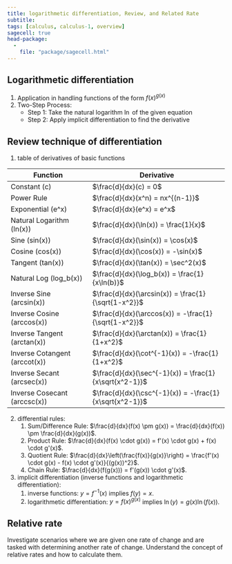 ```yaml
---
title: logarithmetic differentiation, Review, and Related Rate
subtitle: 
tags: [calculus, calculus-1, overview]
sagecell: true
head-package:
  -
    file: "package/sagecell.html"
---
```


## Logarithmetic differentiation

1. Application in handling functions of the form $f(x)^{g(x)}$
2. Two-Step Process:
    * Step 1: Take the natural logarithm $\ln$ of the given equation
    * Step 2: Apply implicit differentiation to find the derivative

## Review technique of differentiation

1. table of derivatives of basic functions

| Function           | Derivative               |
|--------------------|--------------------------|
| Constant (c)       | $\frac{d}{dx}(c) = 0$    |
| Power Rule         | $\frac{d}{dx}(x^n) = nx^{(n-1)}$ |
| Exponential (e^x)  | $\frac{d}{dx}(e^x) = e^x$ |
| Natural Logarithm (ln(x)) | $\frac{d}{dx}(\ln(x)) = \frac{1}{x}$ |
| Sine (sin(x))      | $\frac{d}{dx}(\sin(x)) = \cos(x)$ |
| Cosine (cos(x))    | $\frac{d}{dx}(\cos(x)) = -\sin(x)$ |
| Tangent (tan(x))   | $\frac{d}{dx}(\tan(x)) = \sec^2(x)$ |
| Natural Log (log_b(x)) | $\frac{d}{dx}(\log_b(x)) = \frac{1}{x\ln(b)}$ |
| Inverse Sine (arcsin(x))     | $\frac{d}{dx}(\arcsin(x)) = \frac{1}{\sqrt{1-x^2}}$ |
| Inverse Cosine (arccos(x))   | $\frac{d}{dx}(\arccos(x)) = -\frac{1}{\sqrt{1-x^2}}$ |
| Inverse Tangent (arctan(x))   | $\frac{d}{dx}(\arctan(x)) = \frac{1}{1+x^2}$ |
| Inverse Cotangent (arccot(x)) | $\frac{d}{dx}(\cot^{-1}(x)) = -\frac{1}{1+x^2}$ |
| Inverse Secant (arcsec(x))     | $\frac{d}{dx}(\sec^{-1}(x)) = \frac{1}{x\sqrt{x^2-1}}$ |
| Inverse Cosecant (arccsc(x))   | $\frac{d}{dx}(\csc^{-1}(x)) = -\frac{1}{x\sqrt{x^2-1}}$ |

2. differential rules:
    1. Sum/Difference Rule: $\frac{d}{dx}(f(x) \pm g(x)) = \frac{d}{dx}(f(x)) \pm \frac{d}{dx}(g(x))$.
    2. Product Rule: $\frac{d}{dx}(f(x) \cdot g(x)) = f'(x) \cdot g(x) + f(x) \cdot g'(x)$.
    3. Quotient Rule: $\frac{d}{dx}\left(\frac{f(x)}{g(x)}\right) = \frac{f'(x) \cdot g(x) - f(x) \cdot g'(x)}{(g(x))^2}$.
    4. Chain Rule: $\frac{d}{dx}(f(g(x))) = f'(g(x)) \cdot g'(x)$.
3. implicit differentiation (inverse functions and logarithmetic differentiation):
    1. inverse functions: $y=f^{-1}(x)$ implies $f(y)=x$.
    2. logarithmetic differentiation: $y=f(x)^{g(x)}$ implies $\ln(y)=g(x)\ln(f(x))$.

## Relative rate

Investigate scenarios where we are given one rate of change and are tasked with determining another rate of change. Understand the concept of relative rates and how to calculate them.